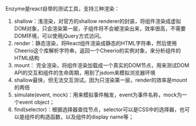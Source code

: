 Enzyme是react自带的测试工具，支持三种渲染：
1. shallow：浅渲染，对官方的shallow renderer的封装，将组件渲染成虚拟DOM对象，只会渲染第一层，子组件将不会被渲染出来，效率很高，不需要DOM环境，可以使用jQuery方式访问。
2. render：静态渲染，将React组件渲染成静态的HTML字符串，然后使用Cheerio这个库解析字符串，返回一个Cheerio的实例对象，来分析组件的HTML结构
3. mount： 完全渲染，将组件渲染加载成一个真实的DOM节点，用来测试DOM API的交互和组件的生命周期，用到了jsdom来模拟浏览器环境
4. shallow最快，但无法交互测试。因为只渲染第一层，render的效率是mount的两倍
5. simulate(event, mock)：用来模拟事件触发，event为事件名称，mock为一个event object；
6. find(selector)：根据选择器查找节点，selector可以是CSS中的选择器，也可以是组件的构造函数，以及组件的display name等；

